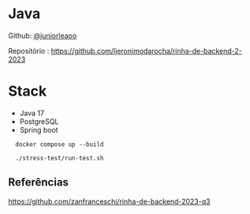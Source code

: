 # Java

Github: [@juniorleaoo](https://github.com/ljeronimodarocha)

Repositório : https://github.com/ljeronimodarocha/rinha-de-backend-2-2023

# Stack
- Java 17
- PostgreSQL
- Spring boot

``  docker compose up --build``

``  ./stress-test/run-test.sh``

## Referências

https://github.com/zanfranceschi/rinha-de-backend-2023-q3
